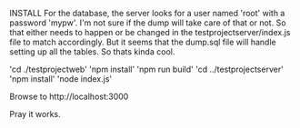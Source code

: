 INSTALL
For the database, the server looks for a user named 'root' with a password 'mypw'. I'm not sure if the dump will take care of that or not.
So that either needs to happen or be changed in the testprojectserver/index.js file to match accordingly.
But it seems that the dump.sql file will handle setting up all the tables. So thats kinda cool.

'cd ./testprojectweb'
'npm install'
'npm run build'
'cd ../testprojectserver'
'npm install'
'node index.js'

Browse to http://localhost:3000

Pray it works.
